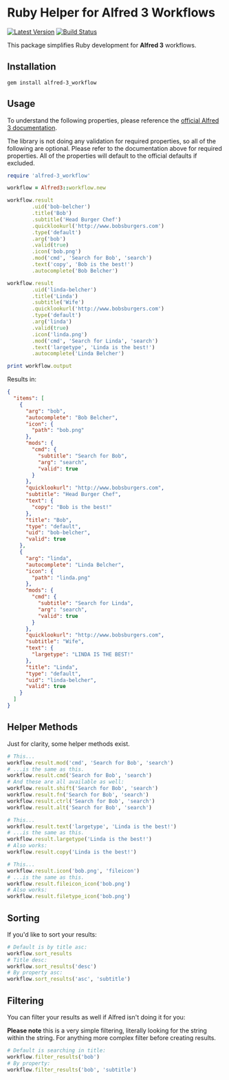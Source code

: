 # Ruby Helper for Alfred 3 Workflows

[![Latest Version](https://img.shields.io/github/tag/joetannenbaum/alfred-workflow-ruby.svg?style=flat&label=release)](https://github.com/joetannenbaum/alfred-workflow-ruby/tags)
[![Build Status](https://travis-ci.org/joetannenbaum/alfred-workflow-ruby.svg?branch=master)](https://travis-ci.org/joetannenbaum/alfred-workflow-ruby)

This package simplifies Ruby development for **Alfred 3** workflows.

## Installation

```
gem install alfred-3_workflow
```

## Usage

To understand the following properties, please reference the [official Alfred 3 documentation](https://www.alfredapp.com/help/workflows/inputs/script-filter/json/).

The library is not doing any validation for required properties, so all of the following are optional. Please refer to the documentation above for required properties. All of the properties will default to the official defaults if excluded.

```ruby
require 'alfred-3_workflow'

workflow = Alfred3::workflow.new

workflow.result
        .uid('bob-belcher')
        .title('Bob')
        .subtitle('Head Burger Chef')
        .quicklookurl('http://www.bobsburgers.com')
        .type('default')
        .arg('bob')
        .valid(true)
        .icon('bob.png')
        .mod('cmd', 'Search for Bob', 'search')
        .text('copy', 'Bob is the best!')
        .autocomplete('Bob Belcher')

workflow.result
        .uid('linda-belcher')
        .title('Linda')
        .subtitle('Wife')
        .quicklookurl('http://www.bobsburgers.com')
        .type('default')
        .arg('linda')
        .valid(true)
        .icon('linda.png')
        .mod('cmd', 'Search for Linda', 'search')
        .text('largetype', 'Linda is the best!')
        .autocomplete('Linda Belcher')

print workflow.output
```

Results in:

```json
{
  "items": [
    {
      "arg": "bob",
      "autocomplete": "Bob Belcher",
      "icon": {
        "path": "bob.png"
      },
      "mods": {
        "cmd": {
          "subtitle": "Search for Bob",
          "arg": "search",
          "valid": true
        }
      },
      "quicklookurl": "http://www.bobsburgers.com",
      "subtitle": "Head Burger Chef",
      "text": {
        "copy": "Bob is the best!"
      },
      "title": "Bob",
      "type": "default",
      "uid": "bob-belcher",
      "valid": true
    },
    {
      "arg": "linda",
      "autocomplete": "Linda Belcher",
      "icon": {
        "path": "linda.png"
      },
      "mods": {
        "cmd": {
          "subtitle": "Search for Linda",
          "arg": "search",
          "valid": true
        }
      },
      "quicklookurl": "http://www.bobsburgers.com",
      "subtitle": "Wife",
      "text": {
        "largetype": "LINDA IS THE BEST!"
      },
      "title": "Linda",
      "type": "default",
      "uid": "linda-belcher",
      "valid": true
    }
  ]
}
```

## Helper Methods

Just for clarity, some helper methods exist.

```ruby
# This...
workflow.result.mod('cmd', 'Search for Bob', 'search')
# ...is the same as this.
workflow.result.cmd('Search for Bob', 'search')
# And these are all available as well:
workflow.result.shift('Search for Bob', 'search')
workflow.result.fn('Search for Bob', 'search')
workflow.result.ctrl('Search for Bob', 'search')
workflow.result.alt('Search for Bob', 'search')
```

```ruby
# This...
workflow.result.text('largetype', 'Linda is the best!')
# ...is the same as this.
workflow.result.largetype('Linda is the best!')
# Also works:
workflow.result.copy('Linda is the best!')
```

```ruby
# This...
workflow.result.icon('bob.png', 'fileicon')
# ...is the same as this.
workflow.result.fileicon_icon('bob.png')
# Also works:
workflow.result.filetype_icon('bob.png')
```

## Sorting

If you'd like to sort your results:

```ruby
# Default is by title asc:
workflow.sort_results
# Title desc:
workflow.sort_results('desc')
# By property asc:
workflow.sort_results('asc', 'subtitle')
```

## Filtering

You can filter your results as well if Alfred isn't doing it for you:

**Please note** this is a very simple filtering, literally looking for the string within the string. For anything more complex filter before creating results.

```ruby
# Default is searching in title:
workflow.filter_results('bob')
# By property:
workflow.filter_results('bob', 'subtitle')
```
